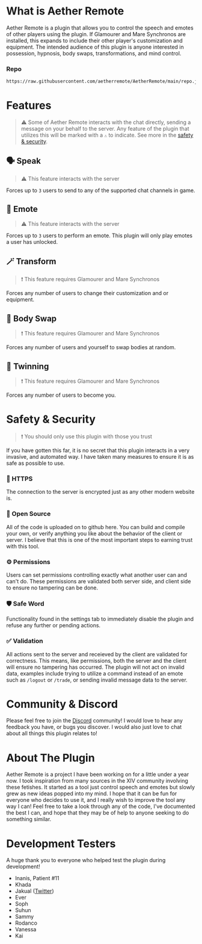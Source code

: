 # What is Aether Remote
Aether Remote is a plugin that allows you to control the speech and emotes of other players using the plugin. If Glamourer and Mare Synchronos are installed, this expands to include their other player's customization and equipment. The intended audience of this plugin is anyone interested in possession, hypnosis, body swaps, transformations, and mind control.

### Repo
```sh
https://raw.githubusercontent.com/aetherremote/AetherRemote/main/repo.json
```

# Features
> ⚠️ Some of Aether Remote interacts with the chat directly, sending a message on your behalf to the server. Any feature of the plugin that utilizes this will be marked with a `⚠️` to indicate. See more in the [safety & security](#safety--security).

## 🗣️ Speak
> ⚠️ This feature interacts with the server

Forces up to `3` users to send to any of the supported chat channels in game.

## 💃 Emote
> ⚠️ This feature interacts with the server

Forces up to `3` users to perform an emote. This plugin will only play emotes a user has unlocked.

## 🪄 Transform
> ❗ This feature requires Glamourer and Mare Synchronos

Forces any number of users to change their customization and or equipment.

## 🔄 Body Swap
> ❗ This feature requires Glamourer and Mare Synchronos

Forces any number of users and yourself to swap bodies at random.

## 👯 Twinning
> ❗ This feature requires Glamourer and Mare Synchronos

Forces any number of users to become you. 

# Safety & Security
> ❗ You should only use this plugin with those you trust

If you have gotten this far, it is no secret that this plugin interacts in a very invasive, and automated way. I have taken many measures to ensure it is as safe as possible to use.

### 🔑 HTTPS
The connection to the server is encrypted just as any other modern website is.

### 📖 Open Source
All of the code is uploaded on to github here. You can build and compile your own, or verify anything you like about the behavior of the client or server. I believe that this is one of the most important steps to earning trust with this tool.

### ⚙️ Permissions
Users can set permissions controlling exactly what another user can and can't do. These permissions are validated both server side, and client side to ensure no tampering can be done.

### 🛡️ Safe Word
Functionality found in the settings tab to immediately disable the plugin and refuse any further or pending actions.

### ✅ Validation
All actions sent to the server and receieved by the client are validated for correctness. This means, like permissions, both the server and the client will ensure no tampering has occurred. The plugin will not act on invalid data, examples include trying to utilize a command instead of an emote such as `/logout` or `/trade`, or sending invalid message data to the server.

# Community & Discord
Please feel free to join the [Discord](https://discord.gg/R4rDY4Tp) community! I would love to hear any feedback you have, or bugs you discover. I would also just love to chat about all things this plugin relates to!

# About The Plugin
Aether Remote is a project I have been working on for a little under a year now. I took inspiration from many sources in the XIV community involving these fetishes. It started as a tool just control speech and emotes but slowly grew as new ideas popped into my mind. I hope that it can be fun for everyone who decides to use it, and I really wish to improve the tool any way I can! Feel free to take a look through any of the code, I've documented the best I can, and hope that they may be of help to anyone seeking to do something similar.

# Development Testers
A huge thank you to everyone who helped test the plugin during development!

- Inanis, Patient #11
- Khada
- Jakual ([Twitter](https://twitter.com/JakualPiccies))
- Ever
- Soph
- Suhun
- Sammy
- Rodanco
- Vanessa
- Kai
